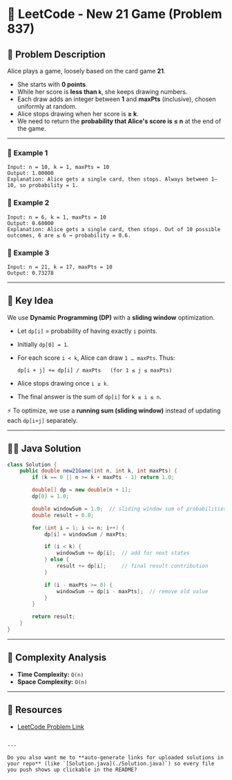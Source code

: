 
# 🎲 LeetCode - New 21 Game (Problem 837)

## 📌 Problem Description
Alice plays a game, loosely based on the card game **21**.

- She starts with **0 points**.
- While her score is **less than `k`**, she keeps drawing numbers.
- Each draw adds an integer between **1** and **maxPts** (inclusive), chosen uniformly at random.
- Alice stops drawing when her score is **≥ k**.
- We need to return the **probability that Alice's score is ≤ n** at the end of the game.

---

### 🔹 Example 1
```text
Input: n = 10, k = 1, maxPts = 10
Output: 1.00000
Explanation: Alice gets a single card, then stops. Always between 1–10, so probability = 1.
````

### 🔹 Example 2

```text
Input: n = 6, k = 1, maxPts = 10
Output: 0.60000
Explanation: Alice gets a single card, then stops. Out of 10 possible outcomes, 6 are ≤ 6 → probability = 0.6.
```

### 🔹 Example 3

```text
Input: n = 21, k = 17, maxPts = 10
Output: 0.73278
```

---

## 🔑 Key Idea

We use **Dynamic Programming (DP)** with a **sliding window** optimization.

* Let `dp[i]` = probability of having exactly `i` points.
* Initially `dp[0] = 1`.
* For each score `i < k`, Alice can draw `1 … maxPts`.
  Thus:

  ```
  dp[i + j] += dp[i] / maxPts   (for 1 ≤ j ≤ maxPts)
  ```
* Alice stops drawing once `i ≥ k`.
* The final answer is the sum of `dp[i]` for `k ≤ i ≤ n`.

⚡ To optimize, we use a **running sum (sliding window)** instead of updating each `dp[i+j]` separately.

---

## 🧑‍💻 Java Solution

```java
class Solution {
    public double new21Game(int n, int k, int maxPts) {
        if (k == 0 || n >= k + maxPts - 1) return 1.0;

        double[] dp = new double[n + 1];
        dp[0] = 1.0;

        double windowSum = 1.0;  // sliding window sum of probabilities
        double result = 0.0;

        for (int i = 1; i <= n; i++) {
            dp[i] = windowSum / maxPts;

            if (i < k) {
                windowSum += dp[i];  // add for next states
            } else {
                result += dp[i];     // final result contribution
            }

            if (i - maxPts >= 0) {
                windowSum -= dp[i - maxPts];  // remove old value
            }
        }

        return result;
    }
}
```

---

## 📝 Complexity Analysis

* **Time Complexity:** `O(n)`
* **Space Complexity:** `O(n)`

---

## 🔗 Resources

* [LeetCode Problem Link](https://leetcode.com/problems/new-21-game/)

```

---

Do you also want me to **auto-generate links for uploaded solutions in your repo** (like `[Solution.java](./Solution.java)`) so every file you push shows up clickable in the README?
```

